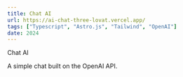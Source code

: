 ```yaml
---
title: Chat AI
url: https://ai-chat-three-lovat.vercel.app/
tags: ["Typescript", "Astro.js", "Tailwind", "OpenAI"]
date: 2024
---
```


Chat AI

A simple chat built on the OpenAI API.
